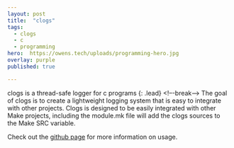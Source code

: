 ```yaml
---
layout: post
title:  "clogs"
tags:
  - clogs
  - c
  - programming
hero:  https://owens.tech/uploads/programming-hero.jpg
overlay: purple
published: true

---
```

clogs is a thread-safe logger for c programs
{: .lead}
<!–-break-–>
The goal of clogs is to create a lightweight logging system that is easy to integrate
with other projects. Clogs is designed to be easily integrated with other Make projects,
including the module.mk file will add the clogs sources to the Make SRC variable.

Check out the [github page][clogs-gh] for more information on usage.

[clogs-gh]:     https://github.com/MatthewOwens/clogs
